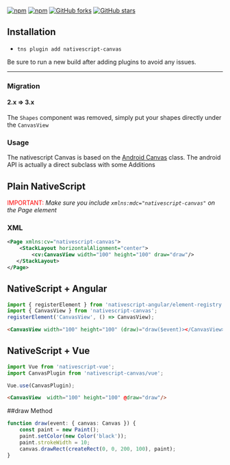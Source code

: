 [![npm](https://img.shields.io/npm/v/nativescript-canvas.svg)](https://www.npmjs.com/package/nativescript-canvas)
[![npm](https://img.shields.io/npm/dt/nativescript-canvas.svg?label=npm%20downloads)](https://www.npmjs.com/package/nativescript-canvas)
[![GitHub forks](https://img.shields.io/github/forks/Akylas/nativescript-canvas.svg)](https://github.com/Akylas/nativescript-canvas/network)
[![GitHub stars](https://img.shields.io/github/stars/Akylas/nativescript-canvas.svg)](https://github.com/Akylas/nativescript-canvas/stargazers)

## Installation

* `tns plugin add nativescript-canvas`

Be sure to run a new build after adding plugins to avoid any issues.

---


### Migration 

#### 2.x => 3.x

The `Shapes` component was removed, simply put your shapes directly under the `CanvasView`


### Usage

The nativescript Canvas is based on the [Android Canvas](https://developer.android.com/reference/android/graphics/Canvas) class.
The android API is actually a direct subclass with some Additions

## Plain NativeScript

<span style="color:red">IMPORTANT: </span>_Make sure you include `xmlns:mdc="nativescript-canvas"` on the Page element_

### XML

```XML
<Page xmlns:cv="nativescript-canvas">
    <StackLayout horizontalAlignment="center">
        <cv:CanvasView width="100" height="100" draw="draw"/>
   </StackLayout>
</Page>
```

## NativeScript + Angular

```typescript
import { registerElement } from 'nativescript-angular/element-registry';
import { CanvasView } from 'nativescript-canvas';
registerElement('CanvasView', () => CanvasView);
```

```html
<CanvasView width="100" height="100" (draw)="draw($event)></CanvasView>
```

## NativeScript + Vue

```javascript
import Vue from 'nativescript-vue';
import CanvasPlugin from 'nativescript-canvas/vue';

Vue.use(CanvasPlugin);
```

```html
<CanvasView  width="100" height="100" @draw="draw"/>
```

##draw Method 
```typescript
function draw(event: { canvas: Canvas }) {
    const paint = new Paint();
    paint.setColor(new Color('black'));
    paint.strokeWidth = 10;
    canvas.drawRect(createRect(0, 0, 200, 100), paint);
}
```
